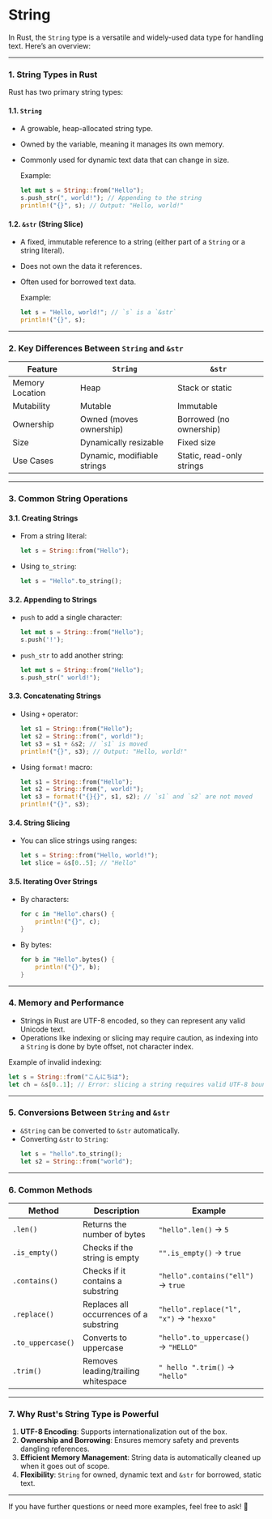 # String

In Rust, the `String` type is a versatile and widely-used data type for handling text. Here’s an overview:

---

### **1. String Types in Rust**
Rust has two primary string types:

#### **1.1. `String`**
- A growable, heap-allocated string type.
- Owned by the variable, meaning it manages its own memory.
- Commonly used for dynamic text data that can change in size.
  
  Example:
  ```rust
  let mut s = String::from("Hello");
  s.push_str(", world!"); // Appending to the string
  println!("{}", s); // Output: "Hello, world!"
  ```

#### **1.2. `&str` (String Slice)**
- A fixed, immutable reference to a string (either part of a `String` or a string literal).
- Does not own the data it references.
- Often used for borrowed text data.
  
  Example:
  ```rust
  let s = "Hello, world!"; // `s` is a `&str`
  println!("{}", s); 
  ```

---

### **2. Key Differences Between `String` and `&str`**
| Feature              | `String`                | `&str`             |
|----------------------|-------------------------|--------------------|
| Memory Location      | Heap                   | Stack or static    |
| Mutability           | Mutable                | Immutable          |
| Ownership            | Owned (moves ownership)| Borrowed (no ownership) |
| Size                 | Dynamically resizable  | Fixed size         |
| Use Cases            | Dynamic, modifiable strings | Static, read-only strings |

---

### **3. Common String Operations**

#### **3.1. Creating Strings**
- From a string literal:
  ```rust
  let s = String::from("Hello");
  ```
- Using `to_string`:
  ```rust
  let s = "Hello".to_string();
  ```

#### **3.2. Appending to Strings**
- `push` to add a single character:
  ```rust
  let mut s = String::from("Hello");
  s.push('!');
  ```
- `push_str` to add another string:
  ```rust
  let mut s = String::from("Hello");
  s.push_str(" world!");
  ```

#### **3.3. Concatenating Strings**
- Using `+` operator:
  ```rust
  let s1 = String::from("Hello");
  let s2 = String::from(", world!");
  let s3 = s1 + &s2; // `s1` is moved
  println!("{}", s3); // Output: "Hello, world!"
  ```
- Using `format!` macro:
  ```rust
  let s1 = String::from("Hello");
  let s2 = String::from(", world!");
  let s3 = format!("{}{}", s1, s2); // `s1` and `s2` are not moved
  println!("{}", s3);
  ```

#### **3.4. String Slicing**
- You can slice strings using ranges:
  ```rust
  let s = String::from("Hello, world!");
  let slice = &s[0..5]; // "Hello"
  ```

#### **3.5. Iterating Over Strings**
- By characters:
  ```rust
  for c in "Hello".chars() {
      println!("{}", c);
  }
  ```
- By bytes:
  ```rust
  for b in "Hello".bytes() {
      println!("{}", b);
  }
  ```

---

### **4. Memory and Performance**
- Strings in Rust are UTF-8 encoded, so they can represent any valid Unicode text.
- Operations like indexing or slicing may require caution, as indexing into a `String` is done by byte offset, not character index.

Example of invalid indexing:
```rust
let s = String::from("こんにちは");
let ch = &s[0..1]; // Error: slicing a string requires valid UTF-8 boundaries
```

---

### **5. Conversions Between `String` and `&str`**
- `&String` can be converted to `&str` automatically.
- Converting `&str` to `String`:
  ```rust
  let s = "hello".to_string();
  let s2 = String::from("world");
  ```

---

### **6. Common Methods**
| Method                | Description                                  | Example                                   |
|-----------------------|----------------------------------------------|------------------------------------------|
| `.len()`              | Returns the number of bytes                 | `"hello".len()` → `5`                    |
| `.is_empty()`         | Checks if the string is empty               | `"".is_empty()` → `true`                 |
| `.contains()`         | Checks if it contains a substring           | `"hello".contains("ell")` → `true`       |
| `.replace()`          | Replaces all occurrences of a substring     | `"hello".replace("l", "x")` → `"hexxo"`  |
| `.to_uppercase()`     | Converts to uppercase                       | `"hello".to_uppercase()` → `"HELLO"`     |
| `.trim()`             | Removes leading/trailing whitespace         | `" hello ".trim()` → `"hello"`           |

---

### **7. Why Rust's String Type is Powerful**
1. **UTF-8 Encoding**: Supports internationalization out of the box.
2. **Ownership and Borrowing**: Ensures memory safety and prevents dangling references.
3. **Efficient Memory Management**: String data is automatically cleaned up when it goes out of scope.
4. **Flexibility**: `String` for owned, dynamic text and `&str` for borrowed, static text. 

---

If you have further questions or need more examples, feel free to ask! 🚀